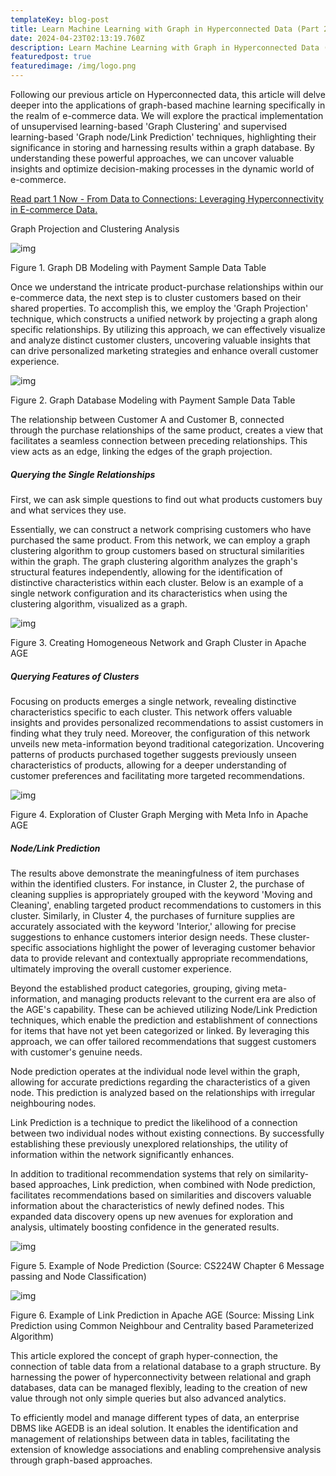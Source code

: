 ```yaml
---
templateKey: blog-post
title: Learn Machine Learning with Graph in Hyperconnected Data (Part 2.)
date: 2024-04-23T02:13:19.760Z
description: Learn Machine Learning with Graph in Hyperconnected Data (Part 2.)
featuredpost: true
featuredimage: /img/logo.png
---
```

<!--StartFragment-->

Following our previous article on Hyperconnected data, this article will delve deeper into the applications of graph-based machine learning specifically in the realm of e-commerce data. We will explore the practical implementation of unsupervised learning-based 'Graph Clustering' and supervised learning-based 'Graph node/Link Prediction' techniques, highlighting their significance in storing and harnessing results within a graph database. By understanding these powerful approaches, we can uncover valuable insights and optimize decision-making processes in the dynamic world of e-commerce.

[Read part 1 Now - From Data to Connections: Leveraging Hyperconnectivity in E-commerce Data.](</blog/From-Data-to-Connections-Leveraging-Hyperconnectivity-in-E-commerce-Data-(Part 1.) /index.html>)

Graph Projection and Clustering Analysis

![img](../../img/b-032.webp)

Figure 1. Graph DB Modeling with Payment Sample Data Table

Once we understand the intricate product-purchase relationships within our e-commerce data, the next step is to cluster customers based on their shared properties. To accomplish this, we employ the 'Graph Projection' technique, which constructs a unified network by projecting a graph along specific relationships. By utilizing this approach, we can effectively visualize and analyze distinct customer clusters, uncovering valuable insights that can drive personalized marketing strategies and enhance overall customer experience.

![img](../../img/b-033.webp)

Figure 2. Graph Database Modeling with Payment Sample Data Table

The relationship between Customer A and Customer B, connected through the purchase relationships of the same product, creates a view that facilitates a seamless connection between preceding relationships. This view acts as an edge, linking the edges of the graph projection.

##### Querying the Single Relationships

First, we can ask simple questions to find out what products customers buy and what services they use.

Essentially, we can construct a network comprising customers who have purchased the same product. From this network, we can employ a graph clustering algorithm to group customers based on structural similarities within the graph. The graph clustering algorithm analyzes the graph's structural features independently, allowing for the identification of distinctive characteristics within each cluster. Below is an example of a single network configuration and its characteristics when using the clustering algorithm, visualized as a graph.

![img](../../img/b-034.webp)

Figure 3. Creating Homogeneous Network and Graph Cluster in Apache AGE

##### Querying Features of Clusters

Focusing on products emerges a single network, revealing distinctive characteristics specific to each cluster. This network offers valuable insights and provides personalized recommendations to assist customers in finding what they truly need. Moreover, the configuration of this network unveils new meta-information beyond traditional categorization. Uncovering patterns of products purchased together suggests previously unseen characteristics of products, allowing for a deeper understanding of customer preferences and facilitating more targeted recommendations.

![img](../../img/b-035.webp)

Figure 4. Exploration of Cluster Graph Merging with Meta Info in Apache AGE

##### Node/Link Prediction

The results above demonstrate the meaningfulness of item purchases within the identified clusters. For instance, in Cluster 2, the purchase of cleaning supplies is appropriately grouped with the keyword 'Moving and Cleaning', enabling targeted product recommendations to customers in this cluster. Similarly, in Cluster 4, the purchases of furniture supplies are accurately associated with the keyword 'Interior,' allowing for precise suggestions to enhance customers interior design needs. These cluster-specific associations highlight the power of leveraging customer behavior data to provide relevant and contextually appropriate recommendations, ultimately improving the overall customer experience.

Beyond the established product categories, grouping, giving meta-information, and managing products relevant to the current era are also of the AGE's capability. These can be achieved utilizing Node/Link Prediction techniques, which enable the prediction and establishment of connections for items that have not yet been categorized or linked. By leveraging this approach, we can offer tailored recommendations that suggest customers with customer's genuine needs.

Node prediction operates at the individual node level within the graph, allowing for accurate predictions regarding the characteristics of a given node. This prediction is analyzed based on the relationships with irregular neighbouring nodes.

Link Prediction is a technique to predict the likelihood of a connection between two individual nodes without existing connections. By successfully establishing these previously unexplored relationships, the utility of information within the network significantly enhances.

In addition to traditional recommendation systems that rely on similarity-based approaches, Link prediction, when combined with Node prediction, facilitates recommendations based on similarities and discovers valuable information about the characteristics of newly defined nodes. This expanded data discovery opens up new avenues for exploration and analysis, ultimately boosting confidence in the generated results.

![img](../../img/b-036.webp)

Figure 5. Example of Node Prediction (Source: CS224W Chapter 6 Message passing and Node Classification)

![img](../../img/b-037.webp)

Figure 6. Example of Link Prediction in Apache AGE (Source: Missing Link Prediction using Common Neighbour and Centrality based Parameterized Algorithm)

This article explored the concept of graph hyper-connection, the connection of table data from a relational database to a graph structure. By harnessing the power of hyperconnectivity between relational and graph databases, data can be managed flexibly, leading to the creation of new value through not only simple queries but also advanced analytics.

To efficiently model and manage different types of data, an enterprise DBMS like AGEDB is an ideal solution. It enables the identification and management of relationships between data in tables, facilitating the extension of knowledge associations and enabling comprehensive analysis through graph-based approaches.

<!--EndFragment-->